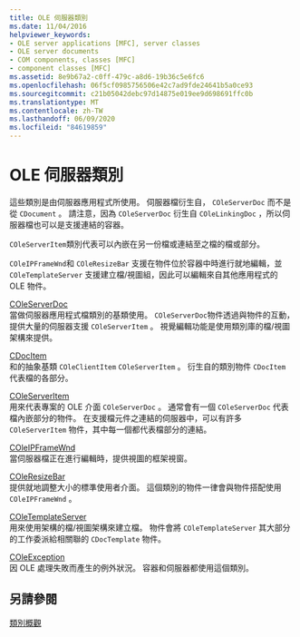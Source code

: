 ```yaml
---
title: OLE 伺服器類別
ms.date: 11/04/2016
helpviewer_keywords:
- OLE server applications [MFC], server classes
- OLE server documents
- COM components, classes [MFC]
- component classes [MFC]
ms.assetid: 8e9b67a2-c0ff-479c-a8d6-19b36c5e6fc6
ms.openlocfilehash: 06f5cf0985756506e42c7ad9fde24641b5a0ce93
ms.sourcegitcommit: c21b05042debc97d14875e019ee9d698691ffc0b
ms.translationtype: MT
ms.contentlocale: zh-TW
ms.lasthandoff: 06/09/2020
ms.locfileid: "84619859"
---
```

# <a name="ole-server-classes"></a>OLE 伺服器類別

這些類別是由伺服器應用程式所使用。 伺服器檔衍生自， `COleServerDoc` 而不是從 `CDocument` 。 請注意，因為 `COleServerDoc` 衍生自 `COleLinkingDoc` ，所以伺服器檔也可以是支援連結的容器。

`COleServerItem`類別代表可以內嵌在另一份檔或連結至之檔的檔或部分。

`COleIPFrameWnd`和 `COleResizeBar` 支援在物件位於容器中時進行就地編輯，並 `COleTemplateServer` 支援建立檔/視圖組，因此可以編輯來自其他應用程式的 OLE 物件。

[COleServerDoc](reference/coleserverdoc-class.md)<br/>
當做伺服器應用程式檔類別的基類使用。 `COleServerDoc`物件透過與物件的互動，提供大量的伺服器支援 `COleServerItem` 。 視覺編輯功能是使用類別庫的檔/視圖架構來提供。

[CDocItem](reference/cdocitem-class.md)<br/>
和的抽象基類 `COleClientItem` `COleServerItem` 。 衍生自的類別物件 `CDocItem` 代表檔的各部分。

[COleServerItem](reference/coleserveritem-class.md)<br/>
用來代表專案的 OLE 介面 `COleServerDoc` 。 通常會有一個 `COleServerDoc` 代表檔內嵌部分的物件。 在支援檔元件之連結的伺服器中，可以有許多 `COleServerItem` 物件，其中每一個都代表檔部分的連結。

[COleIPFrameWnd](reference/coleipframewnd-class.md)<br/>
當伺服器檔正在進行編輯時，提供視圖的框架視窗。

[COleResizeBar](reference/coleresizebar-class.md)<br/>
提供就地調整大小的標準使用者介面。 這個類別的物件一律會與物件搭配使用 `COleIPFrameWnd` 。

[COleTemplateServer](reference/coletemplateserver-class.md)<br/>
用來使用架構的檔/視圖架構來建立檔。 物件會將 `COleTemplateServer` 其大部分的工作委派給相關聯的 `CDocTemplate` 物件。

[COleException](reference/coleexception-class.md)<br/>
因 OLE 處理失敗而產生的例外狀況。 容器和伺服器都使用這個類別。

## <a name="see-also"></a>另請參閱

[類別概觀](class-library-overview.md)
